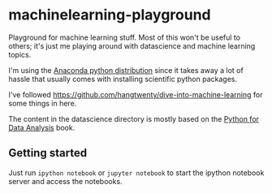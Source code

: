 # machinelearning-playground
Playground for machine learning stuff.
Most of this won't be useful to others; it's just me playing around with datascience and machine learning topics.

I'm using the [Anaconda python distribution](https://www.continuum.io/downloads) since it takes away a lot of hassle
that usually comes with installing scientific python packages.

I've followed <https://github.com/hangtwenty/dive-into-machine-learning> for some things in here.

The content in the datascience directory is mostly based on the
[Python for Data Analysis](https://www.amazon.com/Python-Data-Analysis-Wrangling-IPython/dp/1449319793) book.

## Getting started ##
Just run ```ipython notebook``` or ```jupyter notebook``` to start the ipython notebook server and access the notebooks.
